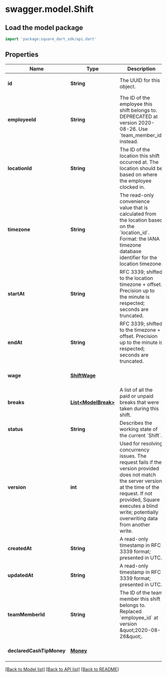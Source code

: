 # swagger.model.Shift

## Load the model package
```dart
import 'package:square_dart_sdk/api.dart'
```

## Properties
Name | Type | Description | Notes
------------ | ------------- | ------------- | -------------
**id** | **String** | The UUID for this object. | [optional] [default to null]
**employeeId** | **String** | The ID of the employee this shift belongs to. DEPRECATED at version 2020-08-26. Use &#x60;team_member_id&#x60; instead. | [optional] [default to null]
**locationId** | **String** | The ID of the location this shift occurred at. The location should be based on where the employee clocked in. | [default to null]
**timezone** | **String** | The read-only convenience value that is calculated from the location based on the &#x60;location_id&#x60;. Format: the IANA timezone database identifier for the location timezone. | [optional] [default to null]
**startAt** | **String** | RFC 3339; shifted to the location timezone + offset. Precision up to the minute is respected; seconds are truncated. | [default to null]
**endAt** | **String** | RFC 3339; shifted to the timezone + offset. Precision up to the minute is respected; seconds are truncated. | [optional] [default to null]
**wage** | [**ShiftWage**](ShiftWage.md) |  | [optional] [default to null]
**breaks** | [**List&lt;ModelBreak&gt;**](ModelBreak.md) | A list of all the paid or unpaid breaks that were taken during this shift. | [optional] [default to []]
**status** | **String** | Describes the working state of the current &#x60;Shift&#x60;. | [optional] [default to null]
**version** | **int** | Used for resolving concurrency issues. The request fails if the version provided does not match the server version at the time of the request. If not provided, Square executes a blind write; potentially overwriting data from another write. | [optional] [default to null]
**createdAt** | **String** | A read-only timestamp in RFC 3339 format; presented in UTC. | [optional] [default to null]
**updatedAt** | **String** | A read-only timestamp in RFC 3339 format; presented in UTC. | [optional] [default to null]
**teamMemberId** | **String** | The ID of the team member this shift belongs to. Replaced &#x60;employee_id&#x60; at version \&quot;2020-08-26\&quot;. | [optional] [default to null]
**declaredCashTipMoney** | [**Money**](Money.md) |  | [optional] [default to null]

[[Back to Model list]](../README.md#documentation-for-models) [[Back to API list]](../README.md#documentation-for-api-endpoints) [[Back to README]](../README.md)

